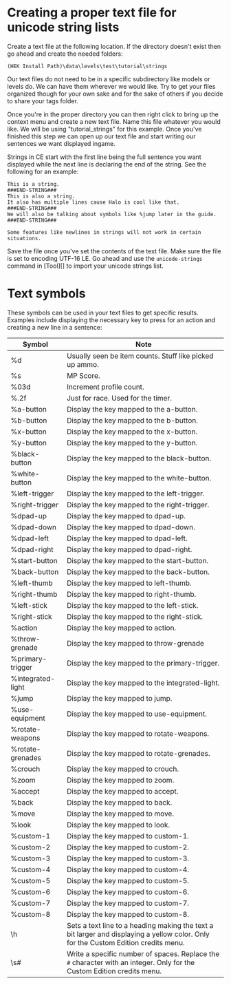 # Creating a proper text file for unicode string lists
Create a text file at the following location. If the directory doesn't exist then go ahead and create the needed folders:

`(HEK Install Path)\data\levels\test\tutorial\strings`

Our text files do not need to be in a specific subdirectory like models or levels do. We can have them wherever we would like. Try to get your files organized though for your own sake and for the sake of others if you decide to share your tags folder.

Once you're in the proper directory you can then right click to bring up the context menu and create a new text file. Name this file whatever you would like. We will be using "tutorial_strings" for this example. Once you've finished this step we can open up our text file and start writing our sentences we want displayed ingame.

Strings in CE start with the first line being the full sentence you want displayed while the next line is declaring the end of the string. See the following for an example:

```
This is a string.
###END-STRING###
This is also a string.
It also has multiple lines cause Halo is cool like that.
###END-STRING###
We will also be talking about symbols like %jump later in the guide.
###END-STRING###
```

```.alert danger
Some features like newlines in strings will not work in certain situations.
```

Save the file once you've set the contents of the text file. Make sure the file is set to encoding UTF-16 LE. Go ahead and use the `unicode-strings` command in [Tool][] to import your unicode strings list.

# Text symbols
These symbols can be used in your text files to get specific results. Examples include displaying the necessary key to press for an action and creating a new line in a sentence:

| Symbol               | Note                                                                                                                                |
| -------------------- | ----------------------------------------------------------------------------------------------------------------------------------- |
| %d                   | Usually seen be item counts. Stuff like picked up ammo.                                                                             |
| %s                   | MP Score.                                                                                                                           |
| %03d                 | Increment profile count.                                                                                                            |
| %.2f                 | Just for race. Used for the timer.                                                                                                  |
| %a-button            | Display the key mapped to the a-button.                                                                                             |
| %b-button            | Display the key mapped to the b-button.                                                                                             |
| %x-button            | Display the key mapped to the x-button.                                                                                             |
| %y-button            | Display the key mapped to the y-button.                                                                                             |
| %black-button        | Display the key mapped to the black-button.                                                                                         |
| %white-button        | Display the key mapped to the white-button.                                                                                         |
| %left-trigger        | Display the key mapped to the left-trigger.                                                                                         |
| %right-trigger       | Display the key mapped to the right-trigger.                                                                                        |
| %dpad-up             | Display the key mapped to dpad-up.                                                                                                  |
| %dpad-down           | Display the key mapped to dpad-down.                                                                                                |
| %dpad-left           | Display the key mapped to dpad-left.                                                                                                |
| %dpad-right          | Display the key mapped to dpad-right.                                                                                               |
| %start-button        | Display the key mapped to the start-button.                                                                                         |
| %back-button         | Display the key mapped to the back-button.                                                                                          |
| %left-thumb          | Display the key mapped to left-thumb.                                                                                               |
| %right-thumb         | Display the key mapped to right-thumb.                                                                                              |
| %left-stick          | Display the key mapped to the left-stick.                                                                                           |
| %right-stick         | Display the key mapped to the right-stick.                                                                                          |
| %action              | Display the key mapped to action.                                                                                                   |
| %throw-grenade       | Display the key mapped to throw-grenade                                                                                             |
| %primary-trigger     | Display the key mapped to the primary-trigger.                                                                                      |
| %integrated-light    | Display the key mapped to the integrated-light.                                                                                     |
| %jump                | Display the key mapped to jump.                                                                                                     |
| %use-equipment       | Display the key mapped to use-equipment.                                                                                            |
| %rotate-weapons      | Display the key mapped to rotate-weapons.                                                                                           |
| %rotate-grenades     | Display the key mapped to rotate-grenades.                                                                                          |
| %crouch              | Display the key mapped to crouch.                                                                                                   |
| %zoom                | Display the key mapped to zoom.                                                                                                     |
| %accept              | Display the key mapped to accept.                                                                                                   |
| %back                | Display the key mapped to back.                                                                                                     |
| %move                | Display the key mapped to move.                                                                                                     |
| %look                | Display the key mapped to look.                                                                                                     |
| %custom-1            | Display the key mapped to custom-1.                                                                                                 |
| %custom-2            | Display the key mapped to custom-2.                                                                                                 |
| %custom-3            | Display the key mapped to custom-3.                                                                                                 |
| %custom-4            | Display the key mapped to custom-4.                                                                                                 |
| %custom-5            | Display the key mapped to custom-5.                                                                                                 |
| %custom-6            | Display the key mapped to custom-6.                                                                                                 |
| %custom-7            | Display the key mapped to custom-7.                                                                                                 |
| %custom-8            | Display the key mapped to custom-8.                                                                                                 |
| \h                   | Sets a text line to a heading making the text a bit larger and displaying a yellow color. Only for the Custom Edition credits menu. |
| \s#                  | Write a specific number of spaces. Replace the ```#``` character with an integer. Only for the Custom Edition credits menu.         |